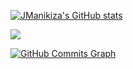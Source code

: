 <a href="http://www.github.com/JManikiza"><img src="https://github-readme-stats.vercel.app/api?username=JManikiza&show_icons=true&hide=&count_private=true&title_color=0891b2&text_color=ffffff&icon_color=0891b2&bg_color=1c1917&hide_border=true&show_icons=true" alt="JManikiza's GitHub stats" /></a>

<a href="http://www.github.com/JManikiza"><img src="https://github-readme-streak-stats.herokuapp.com/?user=JManikiza&stroke=ffffff&background=1c1917&ring=0891b2&fire=0891b2&currStreakNum=ffffff&currStreakLabel=0891b2&sideNums=ffffff&sideLabels=ffffff&dates=ffffff&hide_border=true" /></a>

<a href="http://www.github.com/JManikiza"><img src="https://github-readme-activity-graph.cyclic.app/graph?username=JManikiza&bg_color=1c1917&color=ffffff&line=0891b2&point=ffffff&area_color=1c1917&area=true&hide_border=true&custom_title=GitHub%20Commits%20Graph" alt="GitHub Commits Graph" /></a>
